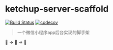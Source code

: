 # ketchup-server-scaffold
[![Build Status](https://travis-ci.org/liuwill/ketchup-server-scaffold.svg?branch=master)](https://travis-ci.org/liuwill/ketchup-server-scaffold)
[![codecov](https://codecov.io/gh/liuwill/ketchup-server-scaffold/branch/master/graph/badge.svg)](https://codecov.io/gh/liuwill/ketchup-server-scaffold)

> 一个微信小程序app后台实现的脚手架

🍅  =>  🥫  =>  🍝

